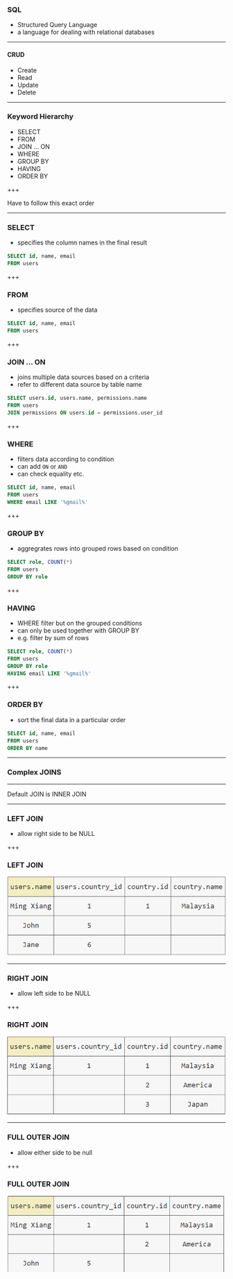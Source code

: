 ### SQL

- Structured Query Language
- a language for dealing with relational databases

---

#### CRUD

- Create
- Read
- Update
- Delete

---

### Keyword Hierarchy

- SELECT
- FROM
- JOIN  ... ON
- WHERE
- GROUP BY
- HAVING
- ORDER BY

+++

Have to follow this exact order

---

### SELECT

- specifies the column names in the final result

```sql
SELECT id, name, email
FROM users
```

+++

### FROM

- specifies source of the data

```sql
SELECT id, name, email
FROM users
```

+++

### JOIN ... ON

- joins multiple data sources based on a criteria
- refer to different data source by table name

```sql
SELECT users.id, users.name, permissions.name
FROM users
JOIN permissions ON users.id = permissions.user_id
```

+++

### WHERE

- filters data according to condition
- can add `ON` or `AND`
- can check equality etc.

```sql
SELECT id, name, email
FROM users
WHERE email LIKE '%gmail%'
```

+++

### GROUP BY

- aggregrates rows into grouped rows based on condition

```sql
SELECT role, COUNT(*) 
FROM users
GROUP BY role
```

+++

### HAVING

- WHERE filter but on the grouped conditions
- can only be used together with GROUP BY
- e.g. filter by sum of rows

```sql
SELECT role, COUNT(*) 
FROM users
GROUP BY role
HAVING email LIKE '%gmail%'
```

+++

### ORDER BY

- sort the final data in a particular order

```sql
SELECT id, name, email
FROM users
ORDER BY name
```

---

### Complex JOINS

---

Default JOIN is INNER JOIN

---

### LEFT JOIN

- allow right side to be NULL

+++


### LEFT JOIN

![left-join](./left-join.png)


---

### RIGHT JOIN

- allow left side to be NULL

+++

### RIGHT JOIN

![right-join](./right-join.png)

---

### FULL OUTER JOIN

- allow either side to be null

+++

### FULL OUTER JOIN

![outer-join](./outer-join.png)


